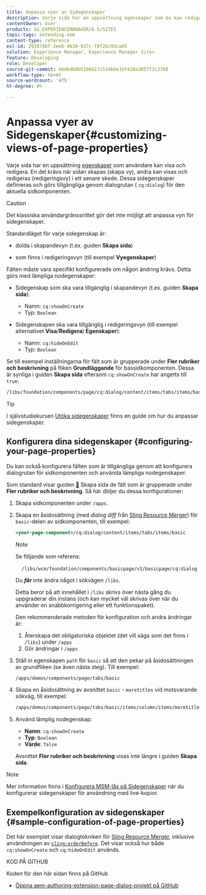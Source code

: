 ```yaml
---
title: Anpassa vyer av Sidegenskaper
description: Varje sida har en uppsättning egenskaper som du kan redigera efter behov
contentOwner: User
products: SG_EXPERIENCEMANAGER/6.5/SITES
topic-tags: extending-aem
content-type: reference
exl-id: 292874bf-2ee6-4638-937c-f8f26c93ca65
solution: Experience Manager, Experience Manager Sites
feature: Developing
role: Developer
source-git-commit: 66db4b0b5106617c534b6e1bf428a3057f2c2708
workflow-type: tm+mt
source-wordcount: '475'
ht-degree: 0%

---
```


# Anpassa vyer av Sidegenskaper{#customizing-views-of-page-properties}

Varje sida har en uppsättning [egenskaper](/help/sites-authoring/editing-page-properties.md) som användare kan visa och redigera. En del krävs när sidan skapas (skapa vy), andra kan visas och redigeras (redigeringsvy) i ett senare skede. Dessa sidegenskaper definieras och görs tillgängliga genom dialogrutan ( `cq:dialog`) för den aktuella sidkomponenten.

>[!CAUTION]
>
>Det klassiska användargränssnittet gör det inte möjligt att anpassa vyn för sidegenskaper.

Standardläget för varje sidegenskap är:

* dolda i skapandevyn (t.ex. guiden **Skapa sida**)

* som finns i redigeringsvyn (till exempel **Vyegenskaper**)

Fälten måste vara specifikt konfigurerade om någon ändring krävs. Detta görs med lämpliga nodegenskaper:

* Sidegenskap som ska vara tillgänglig i skapandevyn (t.ex. guiden **Skapa sida**):

   * Namn: `cq:showOnCreate`
   * Typ: `Boolean`

* Sidegenskapen ska vara tillgänglig i redigeringsvyn (till exempel alternativet **Visa**/**Redigera**) **Egenskaper**):

   * Namn: `cq:hideOnEdit`
   * Typ: `Boolean`

Se till exempel inställningarna för fält som är grupperade under **Fler rubriker och beskrivning** på fliken **Grundläggande** för bassidkomponenten. Dessa är synliga i guiden **Skapa sida** eftersom `cq:showOnCreate` har angetts till `true`:

```xml
/libs/foundation/components/page/cq:dialog/content/items/tabs/items/basic/items/column/items/moretitles
```

>[!TIP]
>
>I självstudiekursen [Utöka sidegenskaper](https://experienceleague.adobe.com/docs/experience-manager-learn/sites/developing/page-properties-technical-video-develop.html?lang=sv-SE) finns en guide om hur du anpassar sidegenskaper.

## Konfigurera dina sidegenskaper {#configuring-your-page-properties}

Du kan också konfigurera fälten som är tillgängliga genom att konfigurera dialogrutan för sidkomponenten och använda lämpliga nodegenskaper.

Som standard visar guiden **[&#128279;](/help/sites-authoring/managing-pages.md#creating-a-new-page)** Skapa sida de fält som är grupperade under **Fler rubriker och beskrivning**. Så här döljer du dessa konfigurationer:

1. Skapa sidkomponenten under `/apps`.
1. Skapa en åsidosättning (med *dialog diff* från [Sling Resource Merger](/help/sites-developing/sling-resource-merger.md)) för `basic`-delen av sidkomponenten, till exempel:

   ```xml
   <your-page-component>/cq:dialog/content/items/tabs/items/basic
   ```

   >[!NOTE]
   >
   >Se följande som referens:
   >
   >    `/libs/wcm/foundation/components/basicpage/v1/basicpage/cq:dialog`
   >
   >Du ***får*** inte ändra något i sökvägen `/libs`.
   >
   >Detta beror på att innehållet i `/libs` skrivs över nästa gång du uppgraderar din instans (och kan mycket väl skrivas över när du använder en snabbkorrigering eller ett funktionspaket).
   >
   >Den rekommenderade metoden för konfiguration och andra ändringar är:
   >
   >1. Återskapa det obligatoriska objektet (det vill säga som det finns i `/libs`) under `/apps`
   >1. Gör ändringar i `/apps`

1. Ställ in egenskapen `path` för `basic` så att den pekar på åsidosättningen av grundfliken (se även nästa steg). Till exempel:

   ```xml
   /apps/demos/components/page/tabs/basic
   ```

1. Skapa en åsidosättning av avsnittet `basic` - `moretitles` vid motsvarande sökväg, till exempel:

   ```xml
   /apps/demos/components/page/tabs/basic/items/column/items/moretitles
   ```

1. Använd lämplig nodegenskap:

   * **Namn**: `cq:showOnCreate`
   * **Typ**: `Boolean`
   * **Värde**: `false`

   Avsnittet **Fler rubriker och beskrivning** visas inte längre i guiden **Skapa sida**.

>[!NOTE]
>
>Mer information finns i [Konfigurera MSM-lås på Sidegenskaper](/help/sites-developing/extending-msm.md#configuring-msm-locks-on-page-properties-touch-enabled-ui) när du konfigurerar sidegenskaper för användning med live-kopior.

## Exempelkonfiguration av sidegenskaper {#sample-configuration-of-page-properties}

Det här exemplet visar dialogtekniken för [Sling Resource Merger](/help/sites-developing/sling-resource-merger.md), inklusive användningen av [`sling:orderBefore`](/help/sites-developing/sling-resource-merger.md#properties). Det visar också hur både `cq:showOnCreate` och `cq:hideOnEdit` används.

KOD PÅ GITHUB

Koden för den här sidan finns på GitHub

* [Öppna aem-authoring-extension-page-dialog-projekt på GitHub](https://github.com/Adobe-Marketing-Cloud/aem-authoring-extension-page-dialog)
